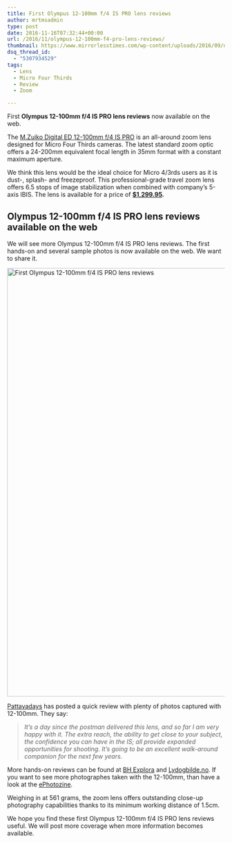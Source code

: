 ```yaml
---
title: First Olympus 12-100mm f/4 IS PRO lens reviews
author: mrtmsadmin
type: post
date: 2016-11-16T07:32:44+00:00
url: /2016/11/olympus-12-100mm-f4-pro-lens-reviews/
thumbnail: https://www.mirrorlesstimes.com/wp-content/uploads/2016/09/olympus-m-zuiko-digital-ed-12-100mm-14-0-pro-lens.jpg
dsq_thread_id:
  - "5307934529"
tags:
  - Lens
  - Micro Four Thirds
  - Review
  - Zoom

---
```

First **Olympus 12-100mm f/4 IS PRO lens reviews** now available on the web.

The [M.Zuiko Digital ED 12-100mm f/4 IS PRO][1] is an all-around zoom lens designed for Micro Four Thirds cameras. The latest standard zoom optic offers a 24-200mm equivalent focal length in 35mm format with a constant maximum aperture.

We think this lens would be the ideal choice for Micro 4/3rds users as it is dust-, splash- and freezeproof. This professional-grade travel zoom lens offers 6.5 stops of image stabilization when combined with company&#8217;s 5-axis IBIS. The lens is available for a price of **<a class="ext-link" title="" href="http://amzn.to/2cXgKVr" target="_blank" rel="external nofollow">$1,299.95</a>.**<!--more-->

## Olympus 12-100mm f/4 IS PRO lens reviews available on the web

We will see more Olympus 12-100mm f/4 IS PRO lens reviews. The first hands-on and several sample photos is now available on the web. We want to share it.

[<img class="aligncenter wp-image-734 size-full" title="First Olympus 12-100mm f/4 IS PRO lens reviews" src="https://i2.wp.com/www.mirrorlesstimes.com/wp-content/uploads/2016/11/olympus-12-100mm-f4-pro-lens-reviews.jpg?resize=600%2C992&#038;ssl=1" alt="First Olympus 12-100mm f/4 IS PRO lens reviews" width="600" height="992" srcset="https://i2.wp.com/www.mirrorlesstimes.com/wp-content/uploads/2016/11/olympus-12-100mm-f4-pro-lens-reviews.jpg?w=950&ssl=1 950w, https://i2.wp.com/www.mirrorlesstimes.com/wp-content/uploads/2016/11/olympus-12-100mm-f4-pro-lens-reviews.jpg?resize=181%2C300&ssl=1 181w, https://i2.wp.com/www.mirrorlesstimes.com/wp-content/uploads/2016/11/olympus-12-100mm-f4-pro-lens-reviews.jpg?resize=768%2C1270&ssl=1 768w, https://i2.wp.com/www.mirrorlesstimes.com/wp-content/uploads/2016/11/olympus-12-100mm-f4-pro-lens-reviews.jpg?resize=619%2C1024&ssl=1 619w" sizes="(max-width: 600px) 100vw, 600px" data-recalc-dims="1" />][2]

<a href="http://www.pattayadays.com/2016/11/olympus-12-100mm/" target="_blank" rel="nofollow">Pattayadays</a> has posted a quick review with plenty of photos captured with 12-100mm. They say:

> _It’s a day since the postman delivered this lens, and so far I am very happy with it. The extra reach, the ability to get close to your subject, the confidence you can have in the IS; all provide expanded opportunities for shooting. It’s going to be an excellent walk-around companion for the next few years._

More hands-on reviews can be found at <a href="https://www.bhphotovideo.com/explora/photography/hands-review/olympus-om-d-e-m1-mark-ii-mzuiko-ed-12-100mm-f40-pro/BI/20175/KBID/14249" target="_blank" rel="nofollow">BH Explora</a> and <a href="http://www.lydogbilde.no/test/foto-video/pakostet-reisezoom" target="_blank" rel="nofollow">Lydogbilde.no</a>. If you want to see more photographes taken with the 12-100mm, than have a look at the <a href="https://www.ephotozine.com/article/olympus-m-zuiko-12-100mm-f-4-is-pro-sample-photos-30181" target="_blank" rel="nofollow">ePhotozine</a>.

Weighing in at 561 grams, the zoom lens offers outstanding close-up photography capabilities thanks to its minimum working distance of 1.5cm.

We hope you find these first Olympus 12-100mm f/4 IS PRO lens reviews useful. We will post more coverage when more information becomes available.

 [1]: https://www.mirrorlesstimes.com/2016/09/olympus-12-100mm-f4-is-pro/
 [2]: https://i2.wp.com/www.mirrorlesstimes.com/wp-content/uploads/2016/11/olympus-12-100mm-f4-pro-lens-reviews.jpg?ssl=1